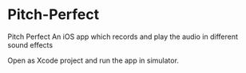 # Pitch-Perfect
Pitch Perfect
An iOS app which records and play the audio in different sound effects

Open as Xcode project and run the app in simulator.
